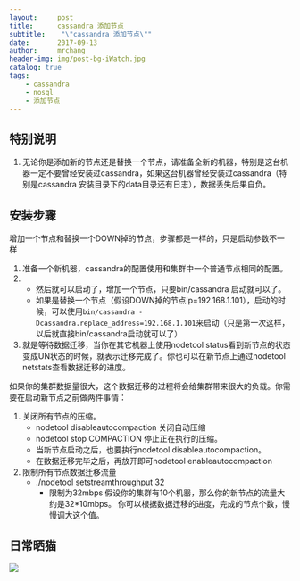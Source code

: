```yaml
---
layout:     post
title:      cassandra 添加节点
subtitle:    "\"cassandra 添加节点\""
date:       2017-09-13
author:     mrchang
header-img: img/post-bg-iWatch.jpg
catalog: true
tags:
    - cassandra
    - nosql
    - 添加节点
---
```


## 特别说明
1. 无论你是添加新的节点还是替换一个节点，请准备全新的机器，特别是这台机器一定不要曾经安装过cassandra，如果这台机器曾经安装过cassandra（特别是cassandra 安装目录下的data目录还有日志），数据丢失后果自负。

## 安装步骤
增加一个节点和替换一个DOWN掉的节点，步骤都是一样的，只是启动参数不一样

1. 准备一个新机器，cassandra的配置使用和集群中一个普通节点相同的配置。
2. 
    * 然后就可以启动了，增加一个节点，只要bin/cassandra 启动就可以了。
    * 如果是替换一个节点（假设DOWN掉的节点ip=192.168.1.101），启动的时候，可以使用`bin/cassandra -Dcassandra.replace_address=192.168.1.101`来启动（只是第一次这样，以后就直接bin/cassandra启动就可以了）
3. 就是等待数据迁移，当你在其它机器上使用nodetool status看到新节点的状态变成UN状态的时候，就表示迁移完成了。你也可以在新节点上通过nodetool netstats查看数据迁移的进度。
 
如果你的集群数据量很大，这个数据迁移的过程将会给集群带来很大的负载。你需要在启动新节点之前做两件事情：

1. 关闭所有节点的压缩。
    * nodetool disableautocompaction 关闭自动压缩
    * nodetool stop COMPACTION 停止正在执行的压缩。
    * 当新节点启动之后，也要执行nodetool disableautocompaction。
    * 在数据迁移完毕之后，再放开即可nodetool enableautocompaction
2. 限制所有节点数据迁移流量
    * ./nodetool setstreamthroughput 32
        * 限制为32mbps 假设你的集群有10个机器，那么你的新节点的流量大约是32*10mbps。
    你可以根据数据迁移的进度，完成的节点个数，慢慢调大这个值。
    
    
## 日常晒猫

   ![](http://cdn-blog.jetbrains.org.cn/17-9-13/11120190.jpg)